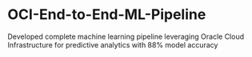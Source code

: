 # OCI-End-to-End-ML-Pipeline
Developed complete machine learning pipeline leveraging Oracle Cloud Infrastructure for predictive analytics with 88% model accuracy
